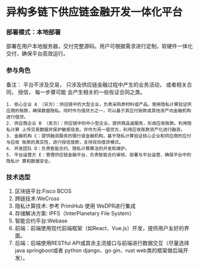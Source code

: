 # 异构多链下供应链金融开发一体化平台

### 部署模式：本地部署

部署在用户本地服务器，交付完整源码。用户可根据需求进行定制，软硬件一体化交付，确保平台高效运行。

### 参与角色

备注： 平台不涉及交易， 只涉及供应链金融过程中产生的业务活动， 或者相关合同， 授信， 每一步骤可能 会产生相关的一些佐证合同之类。

    1. 核心企业 A （买方）：供应链中的大型企业，负责采购原材料或产品，使用隐私计算验证供应商的账款，确保数据隐私。同时作为借贷方之一，可以基于其应付账款或其他资产向金融机构进行借贷。
    2. 供应商企业 B （卖方）：供应链中的中小型企业，提供商品或服务，形成应收账款。利用隐私计算 上传交易数据并保护敏感信息。并作为另一借贷方，利用应收账款资产化进行融资。
    3. 金融机构 C：提供融资服务的银行或金融机构，基于隐私计算验证核心企业和供应商的应付与应收 账款的真实性，进行授信放款，支持双向借贷模式。
    4. 开发团队 D：负责智能合约、隐私计算算法的开发和维护。
    5. 平台运营方 E：管理供应链金融平台，负责智能合约审核、部署与平台运营，确保平台中的隐私计 算和数据安全。

### 技术选型

1. 区块链平台:Fisco BCOS
2. 跨链技术:WeCross
3. 隐私计算技术:
   参考 PrimiHub
   使用 WeDPR进行集成
4. 存储解决方案: IPFS（InterPlanetary File System）
5. 智能合约平台:Webase
6. 前端：前端使用现代前端框架（如React、Vue.js）开发，提供用户友好的界面。
7. 后端：后端使用RESTful API或其余主流接口与前端进行数据交互（尽量选择java springboot或者 python django、go gin、rust web类的框架做后端开发）。

